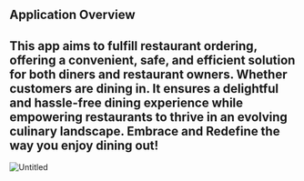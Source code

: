 

## Application Overview
This app aims to fulfill restaurant ordering, offering a convenient, safe, and efficient solution for both diners and restaurant owners. Whether customers are dining in. It ensures a delightful and hassle-free dining experience while empowering restaurants to thrive in an evolving culinary landscape. Embrace and Redefine the way you enjoy dining out!
---
![Untitled](https://github.com/GourmetGuides/restuarant-webapp/assets/57800109/b257fc9e-b711-439b-8685-5e7a274b2c5a)

